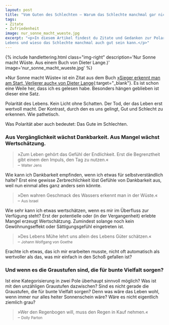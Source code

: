```yaml
---
layout: post
title: "Vom Guten des Schlechten – Warum das Schlechte manchmal gar nicht so schlecht ist"
tags:
- Zitate
- Zufriedenheit
image: nur_sonne_macht_wueste.jpg
excerpt: "<p>In diesem Artikel findest du Zitate und Gedanken zur Polarität des
Lebens und wieso das Schlechte manchmal auch gut sein kann.</p>"
---
```


{% include handlettering.html
  class="img-right"
  description='Nur Sonne macht Wüste. Aus einem Buch von Dieter Lange.)'
  image='nur_sonne_macht_wueste.jpg'
%}

»Nur Sonne macht Wüste« ist ein Zitat aus dem Buch
[»Sieger erkennt man am Start, Verlierer auch« von Dieter Lange](https://www.ullstein-buchverlage.de/nc/buch/details/sieger-erkennt-man-am-start-verlierer-auch-9783430200882.html){:target="\_blank"}.
Es ist schon eine Weile her, dass ich es gelesen habe. Besonders hängen
geblieben ist dieser eine Satz.

Polarität des Lebens. Kein Licht ohne Schatten. Der Tod, der das Leben erst
wertvoll macht. Der Kontrast, durch den es uns gelingt, Gut und Schlecht zu
erkennen. Wie pathetisch.

Was Polarität aber auch bedeutet: Das Gute im Schlechten.

### Aus Vergänglichkeit wächst Dankbarkeit. Aus Mangel wächst Wertschätzung.

>»Zum Leben gehört das Gefühl der Endlichkeit. Erst die Begrenztheit gibt einem
den Impuls, den Tag zu nutzen.«<br/>
– <small>Walter Jens</small>

Wie kann ich Dankbarkeit empfinden, wenn ich etwas für selbstverständlich halte?
Erst eine gewisse Zerbrechlichkeit löst Gefühle von Dankbarkeit aus, weil nun
einmal alles ganz anders sein könnte.

>»Den wahren Geschmack des Wassers erkennt man in der Wüste.«<br/>
– <small>Aus Israel</small>

Wie sehr kann ich etwas wertschätzen, wenn es mir im Überfluss zur Verfügung
steht? Erst der potentielle oder (in der Vergangenheit) erlebte Mangel erzeugt
Wertschätzung. Zumindest solange noch kein Gewöhnungseffekt oder
Sättigungsgefühl eingetreten ist.

>»Des Lebens Mühe lehrt uns allein des Lebens Güter schätzen.«<br/>
– <small>Johann Wolfgang von Goethe</small>

Erachte ich etwas, das ich mir erarbeiten musste, nicht oft automatisch als
wertvoller als das, was mir einfach in den Schoß gefallen ist?

### Und wenn es die Graustufen sind, die für bunte Vielfalt sorgen?

Ist eine Kategorisierung in zwei Pole überhaupt sinnvoll möglich? Was ist mit
den unzähligen Graustufen dazwischen? Sind es nicht gerade die Graustufen, die
für bunte Vielfalt sorgen? Denn was wäre das Leben wohl, wenn immer nur alles
heiter Sonnenschein wäre? Wäre es nicht eigentlich ziemlich grau?

>»Wer den Regenbogen will, muss den Regen in Kauf nehmen.«<br/>
– <small>Dolly Parton</small>
